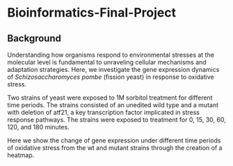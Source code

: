 # Bioinformatics-Final-Project
## Background

Understanding how organisms respond to environmental stresses at the molecular level is fundamental to unraveling cellular mechanisms and adaptation strategies. Here, we investigate the gene expression dynamics of *Schizosaccharomyces pombe* (fission yeast) in response to oxidative stress.

Two strains of yeast were exposed to 1M sorbitol treatment for different time periods. The strains consisted of an unedited wild type and a mutant with deletion of atf21, a key transcription factor implicated in stress response pathways. The strains were exposed to treatment for 0, 15, 30, 60, 120, and 180 minutes.

Here we show the change of gene expression under different time periods of oxidative stress from the wt and mutant strains through the creation of a heatmap. 
